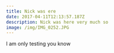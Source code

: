 ```yaml
---
title: Nick was ere
date: 2017-04-11T12:13:57.187Z
description: Nick was here very much so
image: /img/IMG_0252.JPG
---
```


I am only testing you know